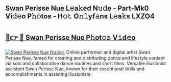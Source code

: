 ## Swan Perisse Nue L𝚎a𝚔ed N𝚞𝚍e - Part-Mk0 Vi𝚍𝚎o P𝚑𝚘tos - H𝚘𝚝 O𝚗𝚕yf𝚊ns L𝚎a𝚔s LXZO4

# <h2><a href="http://kf5w9v.oniu.top/?m=Swan+Perisse+Nue">🔗👉 🔴 Swan Perisse Nue P𝚑ot𝚘𝚜 V𝚒d𝚎o</a></h2>

[![Swan Perisse Nue Nu𝚍e𝚜](https://i.imgur.com/0qMVB7G.gif)](http://kf5w9v.oniu.top/?m=Swan+Perisse+Nue)
Online performer and digital artist Swan Perisse Nue, famed for creating and distributing dance and lifestyle content via solo and collaborative dance routines and short films. Versatile illusionist assistant Swan Perisse Nue, known for their exceptional skills and accomplishments in assisting illusionists.  
